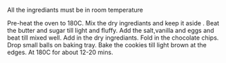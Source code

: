 All the ingrediants must be in room temperature

Pre-heat the oven to 180C.
Mix the dry ingrediants and keep it aside .
Beat the butter and sugar till light and fluffy.
Add the salt,vanilla and eggs and beat till mixed well.
Add in the dry ingrediants.
Fold in the chocolate chips.
Drop small balls on baking tray.
Bake the cookies till light brown at the edges.
At 180C for about 12-20 mins.